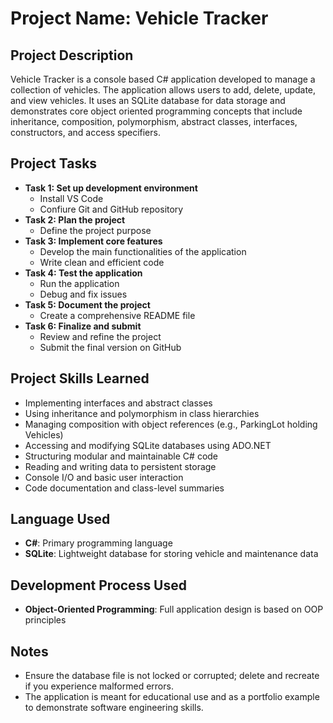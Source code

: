# Project Name: Vehicle Tracker

## Project Description
Vehicle Tracker is a console based C# application developed to manage a collection of vehicles. The application allows users to add, delete, update, and view vehicles. It uses an SQLite database for data storage and demonstrates core object oriented programming concepts that include inheritance, composition, polymorphism, abstract classes, interfaces, constructors, and access specifiers. 

## Project Tasks
- **Task 1: Set up development environment**
    - Install VS Code
    - Confiure Git and GitHub repository
- **Task 2: Plan the project**
    - Define the project purpose
- **Task 3: Implement core features**
    - Develop the main functionalities of the application
    - Write clean and efficient code
- **Task 4: Test the application**
    - Run the application
    - Debug and fix issues
- **Task 5: Document the project**
    - Create a comprehensive README file
- **Task 6: Finalize and submit**
    - Review and refine the project
    - Submit the final version on GitHub

## Project Skills Learned
- Implementing interfaces and abstract classes
- Using inheritance and polymorphism in class hierarchies
- Managing composition with object references (e.g., ParkingLot holding Vehicles)
- Accessing and modifying SQLite databases using ADO.NET
- Structuring modular and maintainable C# code
- Reading and writing data to persistent storage
- Console I/O and basic user interaction
- Code documentation and class-level summaries

## Language Used
- **C#**: Primary programming language
- **SQLite**: Lightweight database for storing vehicle and maintenance data

## Development Process Used
- **Object-Oriented Programming**: Full application design is based on OOP principles

## Notes
- Ensure the database file is not locked or corrupted; delete and recreate if you experience malformed errors.
- The application is meant for educational use and as a portfolio example to demonstrate software engineering skills.